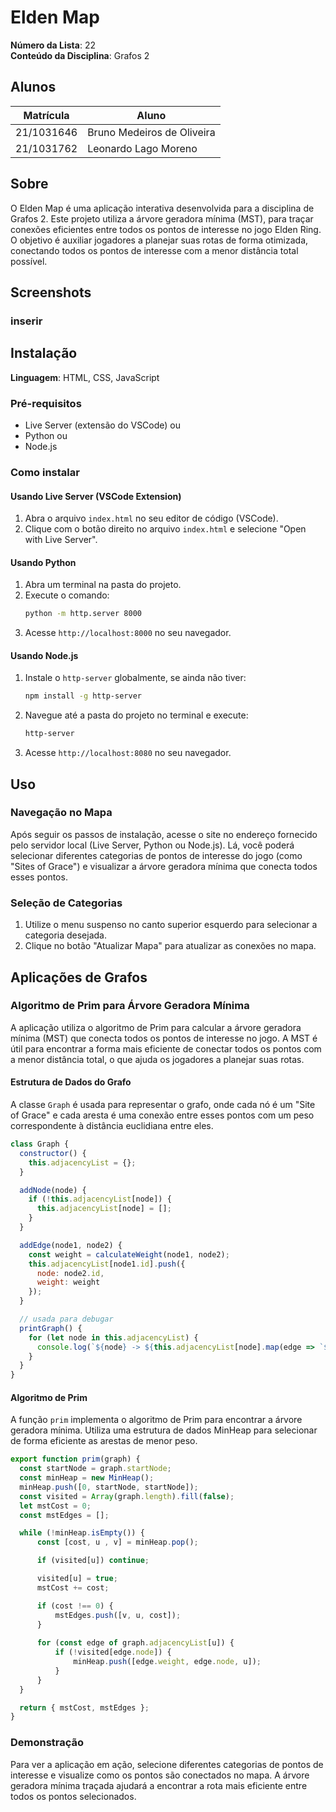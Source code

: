 # Elden Map

**Número da Lista**: 22<br>
**Conteúdo da Disciplina**: Grafos 2<br>

## Alunos

| Matrícula  | Aluno                      |
| ---------- | -------------------------- |
| 21/1031646 | Bruno Medeiros de Oliveira |
| 21/1031762 | Leonardo Lago Moreno       |

## Sobre

O Elden Map é uma aplicação interativa desenvolvida para a disciplina de Grafos 2. Este projeto utiliza a árvore geradora mínima (MST), para traçar conexões eficientes entre todos os pontos de interesse no jogo Elden Ring. O objetivo é auxiliar jogadores a planejar suas rotas de forma otimizada, conectando todos os pontos de interesse com a menor distância total possível.

## Screenshots

### inserir

## Instalação

**Linguagem**: HTML, CSS, JavaScript<br>

### Pré-requisitos

- Live Server (extensão do VSCode) ou
- Python ou
- Node.js

### Como instalar

#### Usando Live Server (VSCode Extension)

1. Abra o arquivo `index.html` no seu editor de código (VSCode).
2. Clique com o botão direito no arquivo `index.html` e selecione "Open with Live Server".

#### Usando Python

1. Abra um terminal na pasta do projeto.
2. Execute o comando:
   ```bash
   python -m http.server 8000
   ```
3. Acesse `http://localhost:8000` no seu navegador.

#### Usando Node.js

1. Instale o `http-server` globalmente, se ainda não tiver:
   ```bash
   npm install -g http-server
   ```
2. Navegue até a pasta do projeto no terminal e execute:
   ```bash
   http-server
   ```
3. Acesse `http://localhost:8080` no seu navegador.

## Uso

### Navegação no Mapa

Após seguir os passos de instalação, acesse o site no endereço fornecido pelo servidor local (Live Server, Python ou Node.js). Lá, você poderá selecionar diferentes categorias de pontos de interesse do jogo (como "Sites of Grace") e visualizar a árvore geradora mínima que conecta todos esses pontos.

### Seleção de Categorias

1. Utilize o menu suspenso no canto superior esquerdo para selecionar a categoria desejada.
2. Clique no botão "Atualizar Mapa" para atualizar as conexões no mapa.

## Aplicações de Grafos

### Algoritmo de Prim para Árvore Geradora Mínima

A aplicação utiliza o algoritmo de Prim para calcular a árvore geradora mínima (MST) que conecta todos os pontos de interesse no jogo. A MST é útil para encontrar a forma mais eficiente de conectar todos os pontos com a menor distância total, o que ajuda os jogadores a planejar suas rotas.

#### Estrutura de Dados do Grafo

A classe `Graph` é usada para representar o grafo, onde cada nó é um "Site of Grace" e cada aresta é uma conexão entre esses pontos com um peso correspondente à distância euclidiana entre eles.

```javascript
class Graph {
  constructor() {
    this.adjacencyList = {};
  }

  addNode(node) {
    if (!this.adjacencyList[node]) {
      this.adjacencyList[node] = [];
    }
  }

  addEdge(node1, node2) {
    const weight = calculateWeight(node1, node2);
    this.adjacencyList[node1.id].push({
      node: node2.id,
      weight: weight
    });
  }

  // usada para debugar
  printGraph() {
    for (let node in this.adjacencyList) {
      console.log(`${node} -> ${this.adjacencyList[node].map(edge => `${edge.node} (${edge.weight})`).join(', ')}`);
    }
  }
}
```

#### Algoritmo de Prim

A função `prim` implementa o algoritmo de Prim para encontrar a árvore geradora mínima. Utiliza uma estrutura de dados MinHeap para selecionar de forma eficiente as arestas de menor peso.

```javascript
export function prim(graph) {
  const startNode = graph.startNode; 
  const minHeap = new MinHeap();
  minHeap.push([0, startNode, startNode]);
  const visited = Array(graph.length).fill(false);
  let mstCost = 0;
  const mstEdges = [];

  while (!minHeap.isEmpty()) {
      const [cost, u , v] = minHeap.pop();

      if (visited[u]) continue;

      visited[u] = true;
      mstCost += cost;

      if (cost !== 0) {
          mstEdges.push([v, u, cost]);
      }
      
      for (const edge of graph.adjacencyList[u]) {
          if (!visited[edge.node]) {
              minHeap.push([edge.weight, edge.node, u]);
          }
      }
  }

  return { mstCost, mstEdges };
}
```

### Demonstração

Para ver a aplicação em ação, selecione diferentes categorias de pontos de interesse e visualize como os pontos são conectados no mapa. A árvore geradora mínima traçada ajudará a encontrar a rota mais eficiente entre todos os pontos selecionados.
